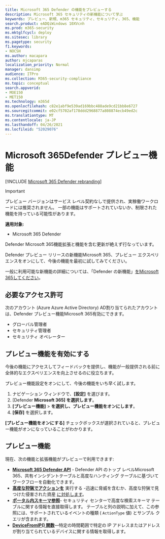 ```yaml
---
title: Microsoft 365 Defender の機能をプレビューする
description: Microsoft 365 セキュリティの新機能について学ぶ
keywords: プレビュー、新規、m365 セキュリティ、セキュリティ、365、機能
search.product: eADQiWindows 10XVcnh
ms.prod: m365-security
ms.mktglfcycl: deploy
ms.sitesec: library
ms.pagetype: security
f1.keywords:
- NOCSH
ms.author: macapara
author: mjcaparas
localization_priority: Normal
manager: dansimp
audience: ITPro
ms.collection: M365-security-compliance
ms.topic: conceptual
search.appverid:
- MOE150
- MET150
ms.technology: m365d
ms.openlocfilehash: c82e1abf9e539ad169bbc488ade9cd21bb8e6727
ms.sourcegitcommit: e02cf5702af178ddd2968877a808874ecb49ed2c
ms.translationtype: MT
ms.contentlocale: ja-JP
ms.lasthandoff: 04/26/2021
ms.locfileid: "52029076"
---
```

# <a name="microsoft-365-defender-preview-features"></a>Microsoft 365Defender プレビュー機能

[!INCLUDE [Microsoft 365 Defender rebranding](../includes/microsoft-defender.md)]

> [!IMPORTANT]
> プレビュー バージョンはサービス レベル契約なしで提供され、実稼働ワークロードには推奨されません。 一部の機能はサポートされていないか、制限された機能を持っている可能性があります。

**適用対象:**
- Microsoft 365 Defender

Defender Microsoft 365機能拡張と機能を含む更新が絶えず行なっています。

Defender プレビュー リリースの新機能Microsoft 365、プレビュー エクスペリエンスをオンにして、今後の機能を最初に試してみてください。

一般に利用可能な新機能の詳細については、「Defender の新機能」[をMicrosoft 365してください](whats-new.md)。

## <a name="required-permissions"></a>必要なアクセス許可

次のアカウント (Azure Azure Active Directory) AD割り当てられたアカウントは、Defender プレビュー機能Microsoft 365有効にできます。

- グローバル管理者
- セキュリティ管理者
- セキュリティ オペレーター

## <a name="turn-on-preview-features"></a>プレビュー機能を有効にする

今後の機能にアクセスしてフィードバックを提供し、機能が一般提供される前に全体的なエクスペリエンスを向上させるのに役立ちます。

プレビュー機能設定をオンにして、今後の機能をいち早く試します。

1. ナビゲーション ウィンドウで、**[設定]** を選びます。
2. [Defender **Microsoft 365] を選択します**。
3. **[プレビュー機能]** > **を選択し、プレビュー機能をオンにします**。 
4. **[保存]** を選択します。

**[プレビュー機能をオンにする]** チェックボックスが選択されていると、プレビュー機能がオンになっていることがわかります。 

## <a name="preview-features"></a>プレビュー機能

現在、次の機能と拡張機能がプレビューで利用できます:

- **[Microsoft 365 Defender API](api-overview.md)** - Defender API のトップ レベルMicrosoft 365、共有インシデントテーブルと高度なハンティング テーブルに基づいてワークフローを自動化できます。 
- **[高度な狩猟でアクションを](advanced-hunting-take-action.md)** 実行する -迅速に脅威を含むか、高度な狩猟で見つけた侵害された資産 [に対処します](advanced-hunting-overview.md)。
- **[ポータル内スキーマ参照](advanced-hunting-schema-tables.md#get-schema-information-in-the-security-center)**- セキュリティ センターで高度な検索スキーマ テーブルに関する情報を直接取得します。 テーブルと列の説明に加えて、この参照には、サポートされているイベントの種類 ( `ActionType` 値) とサンプル クエリが含まれます。
- **[DeviceFromIP() 関数](advanced-hunting-devicefromip-function.md)**—特定の時間範囲で特定の IP アドレスまたはアドレスが割り当てられているデバイスに関する情報を取得します。
